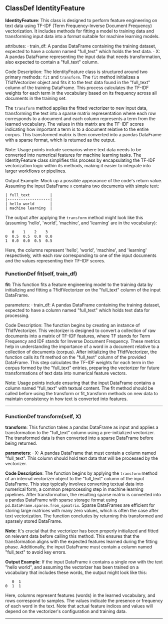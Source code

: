 ## ClassDef IdentityFeature
**IdentityFeature**: This class is designed to perform feature engineering on text data using TF-IDF (Term Frequency-Inverse Document Frequency) vectorization. It includes methods for fitting a model to training data and transforming input data into a format suitable for machine learning models.

attributes:
· train_df: A pandas DataFrame containing the training dataset, expected to have a column named "full_text" which holds the text data.
· X: A pandas DataFrame representing the input data that needs transformation, also expected to contain a "full_text" column.

Code Description: The IdentityFeature class is structured around two primary methods: `fit` and `transform`. The `fit` method initializes a TfidfVectorizer object and fits it to the text data found in the "full_text" column of the training DataFrame. This process calculates the TF-IDF weights for each term in the vocabulary based on its frequency across all documents in the training set.

The `transform` method applies the fitted vectorizer to new input data, transforming the text into a sparse matrix representation where each row corresponds to a document and each column represents a term from the learned vocabulary. The values in this matrix are the TF-IDF scores indicating how important a term is to a document relative to the entire corpus. This transformed matrix is then converted into a pandas DataFrame with a sparse format, which is returned as the output.

Note: Usage points include scenarios where text data needs to be converted into numerical features for machine learning tasks. The IdentityFeature class simplifies this process by encapsulating the TF-IDF vectorization logic within its methods, making it easier to integrate into larger workflows or pipelines.

Output Example: Mock up a possible appearance of the code's return value.
Assuming the input DataFrame `X` contains two documents with simple text:
```
| full_text         |
|-------------------|
| hello world       |
| machine learning  |
```

The output after applying the `transform` method might look like this (assuming 'hello', 'world', 'machine', and 'learning' are in the vocabulary):
```
   0    1    2    3
0  0.5  0.5  0.0  0.0
1  0.0  0.0  0.5  0.5
```

Here, the columns represent 'hello', 'world', 'machine', and 'learning' respectively, with each row corresponding to one of the input documents and the values representing their TF-IDF scores.
### FunctionDef fit(self, train_df)
**fit**: This function fits a feature engineering model to the training data by initializing and fitting a TfidfVectorizer on the "full_text" column of the input DataFrame.

parameters:
· train_df: A pandas DataFrame containing the training dataset, expected to have a column named "full_text" which holds text data for processing.

Code Description: The function begins by creating an instance of TfidfVectorizer. This vectorizer is designed to convert a collection of raw documents into a matrix of TF-IDF features, where TF stands for Term Frequency and IDF stands for Inverse Document Frequency. These metrics help in understanding the importance of a word in a document relative to a collection of documents (corpus). After initializing the TfidfVectorizer, the function calls its fit method on the "full_text" column of the provided DataFrame. This step calculates the TF-IDF weights for each term in the corpus formed by the "full_text" entries, preparing the vectorizer for future transformations of text data into numerical feature vectors.

Note: Usage points include ensuring that the input DataFrame contains a column named "full_text" with textual content. The fit method should be called before using the transform or fit_transform methods on new data to maintain consistency in how text is converted into features.
***
### FunctionDef transform(self, X)
**transform**: This function takes a pandas DataFrame as input and applies a transformation to the "full_text" column using a pre-initialized vectorizer. The transformed data is then converted into a sparse DataFrame before being returned.

**parameters**:
· X: A pandas DataFrame that must contain a column named "full_text". This column should hold text data that will be processed by the vectorizer.

**Code Description**: The function begins by applying the `transform` method of an internal vectorizer object to the "full_text" column of the input DataFrame. This step typically involves converting textual data into numerical form, a common preprocessing step in machine learning pipelines. After transformation, the resulting sparse matrix is converted into a pandas DataFrame with sparse storage format using `pd.DataFrame.sparse.from_spmatrix`. Sparse DataFrames are efficient for storing large matrices with many zero values, which is often the case after text vectorization. The function concludes by returning this transformed and sparsely stored DataFrame.

**Note**: It's crucial that the vectorizer has been properly initialized and fitted on relevant data before calling this method. This ensures that the transformation aligns with the expected features learned during the fitting phase. Additionally, the input DataFrame must contain a column named "full_text" to avoid key errors.

**Output Example**: If the input DataFrame `X` contains a single row with the text "hello world", and assuming the vectorizer has been trained on a vocabulary that includes these words, the output might look like this:

```
   0  1
0  1  1
```

Here, columns represent features (words) in the learned vocabulary, and rows correspond to samples. The values indicate the presence or frequency of each word in the text. Note that actual feature indices and values will depend on the vectorizer's configuration and training data.
***

